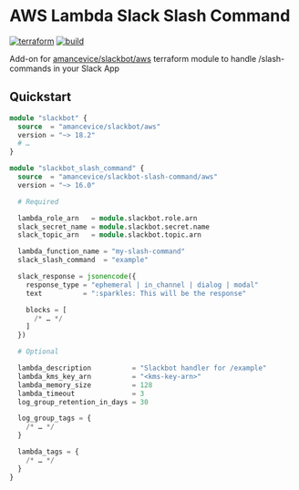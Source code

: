 # AWS Lambda Slack Slash Command

[![terraform](https://img.shields.io/github/v/tag/amancevice/terraform-aws-slackbot-slash-command?color=62f&label=version&logo=terraform&style=flat-square)](https://registry.terraform.io/modules/amancevice/serverless-pypi/aws)
[![build](https://img.shields.io/github/workflow/status/amancevice/terraform-aws-slackbot-slash-command/validate?logo=github&style=flat-square)](https://github.com/amancevice/terraform-aws-slackbot-slash-command/actions)

Add-on for [amancevice/slackbot/aws](https://github.com/amancevice/terraform-aws-slackbot) terraform module to handle /slash-commands in your Slack App

## Quickstart

```terraform
module "slackbot" {
  source  = "amancevice/slackbot/aws"
  version = "~> 18.2"
  # …
}

module "slackbot_slash_command" {
  source  = "amancevice/slackbot-slash-command/aws"
  version = "~> 16.0"

  # Required

  lambda_role_arn   = module.slackbot.role.arn
  slack_secret_name = module.slackbot.secret.name
  slack_topic_arn   = module.slackbot.topic.arn

  lambda_function_name = "my-slash-command"
  slack_slash_command  = "example"

  slack_response = jsonencode({
    response_type = "ephemeral | in_channel | dialog | modal"
    text          = ":sparkles: This will be the response"

    blocks = [
      /* … */
    ]
  })

  # Optional

  lambda_description          = "Slackbot handler for /example"
  lambda_kms_key_arn          = "<kms-key-arn>"
  lambda_memory_size          = 128
  lambda_timeout              = 3
  log_group_retention_in_days = 30

  log_group_tags = {
    /* … */
  }

  lambda_tags = {
    /* … */
  }
}
```
